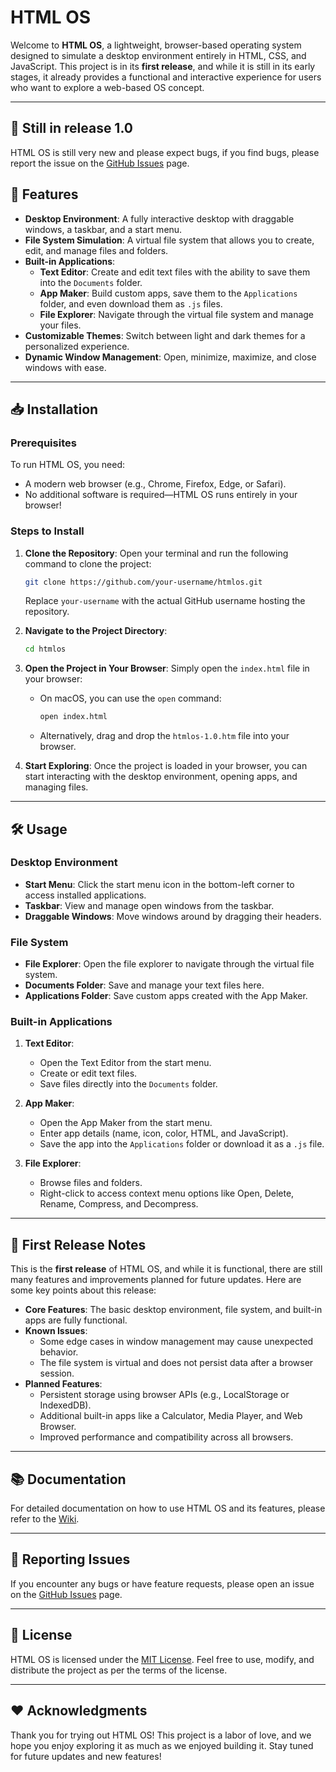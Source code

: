 
# HTML OS

Welcome to **HTML OS**, a lightweight, browser-based operating system designed to simulate a desktop environment entirely in HTML, CSS, and JavaScript. This project is in its **first release**, and while it is still in its early stages, it already provides a functional and interactive experience for users who want to explore a web-based OS concept.

---

## 🚨 Still in release 1.0

HTML OS is still very new and please expect bugs, if you find bugs, please report the issue on the [GitHub Issues](https://github.com/IntellegixLabs/htmlos/issues) page.

## 🚀 Features

- **Desktop Environment**: A fully interactive desktop with draggable windows, a taskbar, and a start menu.
- **File System Simulation**: A virtual file system that allows you to create, edit, and manage files and folders.
- **Built-in Applications**:
  - **Text Editor**: Create and edit text files with the ability to save them into the `Documents` folder.
  - **App Maker**: Build custom apps, save them to the `Applications` folder, and even download them as `.js` files.
  - **File Explorer**: Navigate through the virtual file system and manage your files.
- **Customizable Themes**: Switch between light and dark themes for a personalized experience.
- **Dynamic Window Management**: Open, minimize, maximize, and close windows with ease.

---

## 📥 Installation

### Prerequisites
To run HTML OS, you need:
- A modern web browser (e.g., Chrome, Firefox, Edge, or Safari).
- No additional software is required—HTML OS runs entirely in your browser!

### Steps to Install
1. **Clone the Repository**:
   Open your terminal and run the following command to clone the project:
   ```bash
   git clone https://github.com/your-username/htmlos.git
   ```
   Replace `your-username` with the actual GitHub username hosting the repository.

2. **Navigate to the Project Directory**:
   ```bash
   cd htmlos
   ```

3. **Open the Project in Your Browser**:
   Simply open the `index.html` file in your browser:
   - On macOS, you can use the `open` command:
     ```bash
     open index.html
     ```
   - Alternatively, drag and drop the `htmlos-1.0.htm` file into your browser.

4. **Start Exploring**:
   Once the project is loaded in your browser, you can start interacting with the desktop environment, opening apps, and managing files.

---

## 🛠️ Usage

### Desktop Environment
- **Start Menu**: Click the start menu icon in the bottom-left corner to access installed applications.
- **Taskbar**: View and manage open windows from the taskbar.
- **Draggable Windows**: Move windows around by dragging their headers.

### File System
- **File Explorer**: Open the file explorer to navigate through the virtual file system.
- **Documents Folder**: Save and manage your text files here.
- **Applications Folder**: Save custom apps created with the App Maker.

### Built-in Applications
1. **Text Editor**:
   - Open the Text Editor from the start menu.
   - Create or edit text files.
   - Save files directly into the `Documents` folder.

2. **App Maker**:
   - Open the App Maker from the start menu.
   - Enter app details (name, icon, color, HTML, and JavaScript).
   - Save the app into the `Applications` folder or download it as a `.js` file.

3. **File Explorer**:
   - Browse files and folders.
   - Right-click to access context menu options like Open, Delete, Rename, Compress, and Decompress.

---

## 🌟 First Release Notes

This is the **first release** of HTML OS, and while it is functional, there are still many features and improvements planned for future updates. Here are some key points about this release:

- **Core Features**: The basic desktop environment, file system, and built-in apps are fully functional.
- **Known Issues**:
  - Some edge cases in window management may cause unexpected behavior.
  - The file system is virtual and does not persist data after a browser session.
- **Planned Features**:
  - Persistent storage using browser APIs (e.g., LocalStorage or IndexedDB).
  - Additional built-in apps like a Calculator, Media Player, and Web Browser.
  - Improved performance and compatibility across all browsers.

---

## 📚 Documentation

For detailed documentation on how to use HTML OS and its features, please refer to the [Wiki](https://github.com/your-username/htmlos/wiki).

---



## 🐛 Reporting Issues

If you encounter any bugs or have feature requests, please open an issue on the [GitHub Issues](https://github.com/IntellegixLabs/htmlos/issues) page.

---

## 📜 License

HTML OS is licensed under the [MIT License](https://opensource.org/licenses/MIT). Feel free to use, modify, and distribute the project as per the terms of the license.

---

## ❤️ Acknowledgments

Thank you for trying out HTML OS! This project is a labor of love, and we hope you enjoy exploring it as much as we enjoyed building it. Stay tuned for future updates and new features!

